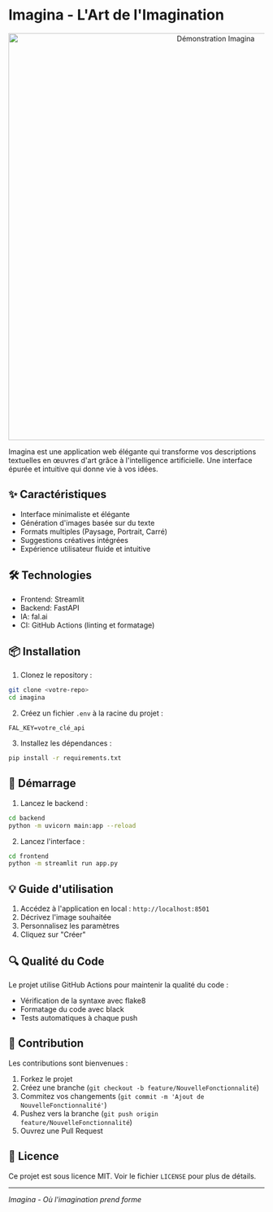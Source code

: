 # Imagina - L'Art de l'Imagination

<div align="center">
  <img src="demo/Imagina.gif" alt="Démonstration Imagina" width="800"/>
</div>

Imagina est une application web élégante qui transforme vos descriptions textuelles en œuvres d'art grâce à l'intelligence artificielle. Une interface épurée et intuitive qui donne vie à vos idées.

## ✨ Caractéristiques

- Interface minimaliste et élégante
- Génération d'images basée sur du texte
- Formats multiples (Paysage, Portrait, Carré)
- Suggestions créatives intégrées
- Expérience utilisateur fluide et intuitive

## 🛠️ Technologies

- Frontend: Streamlit
- Backend: FastAPI
- IA: fal.ai
- CI: GitHub Actions (linting et formatage)

## 📦 Installation

1. Clonez le repository :
```bash
git clone <votre-repo>
cd imagina
```

2. Créez un fichier `.env` à la racine du projet :
```
FAL_KEY=votre_clé_api
```

3. Installez les dépendances :
```bash
pip install -r requirements.txt
```

## 🚀 Démarrage

1. Lancez le backend :
```bash
cd backend
python -m uvicorn main:app --reload
```

2. Lancez l'interface :
```bash
cd frontend
python -m streamlit run app.py
```

## 💡 Guide d'utilisation

1. Accédez à l'application en local : `http://localhost:8501`
2. Décrivez l'image souhaitée
3. Personnalisez les paramètres
4. Cliquez sur "Créer"

## 🔍 Qualité du Code

Le projet utilise GitHub Actions pour maintenir la qualité du code :
- Vérification de la syntaxe avec flake8
- Formatage du code avec black
- Tests automatiques à chaque push

## 🤝 Contribution

Les contributions sont bienvenues :
1. Forkez le projet
2. Créez une branche (`git checkout -b feature/NouvelleFonctionnalité`)
3. Commitez vos changements (`git commit -m 'Ajout de NouvelleFonctionnalité'`)
4. Pushez vers la branche (`git push origin feature/NouvelleFonctionnalité`)
5. Ouvrez une Pull Request

## 📝 Licence

Ce projet est sous licence MIT. Voir le fichier `LICENSE` pour plus de détails.

---

*Imagina - Où l'imagination prend forme* 